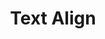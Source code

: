 ---
title: Text Align
description: Aligns text horizontally within a block, supporting left, right, center, or justified alignment.
icon: align-left
---